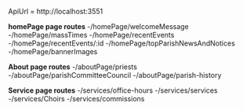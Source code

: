 ApiUrl = http://localhost:3551

**homePage page routes** 
-/homePage/welcomeMessage
-/homePage/massTimes
-/homePage/recentEvents
-/homePage/recentEvents/:id
-/homePage/topParishNewsAndNotices
-/homePage/bannerImages

**About page routes** 
-/aboutPage/priests
-/aboutPage/parishCommitteeCouncil
-/aboutPage/parish-history


**Service page routes** 
-/services/office-hours
-/services/services
-/services/Choirs
-/services/commissions